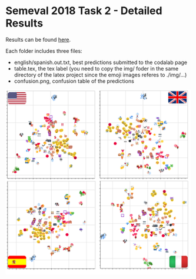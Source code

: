 Semeval 2018 Task 2 - Detailed Results
===== 

Results can be found [here](https://goo.gl/P515KW).

Each folder includes three files:
* english/spanish.out.txt, best predictions submitted to the codalab page
* table.tex, the tex label (you need to copy the img/ foder in the same directory of the latex project since the emoji images referes to ./img/...) 
* confusion.png, confusion table of the predictions

![alt text](https://raw.githubusercontent.com/fvancesco/acmmm2016/master/acmmm2016.png)
